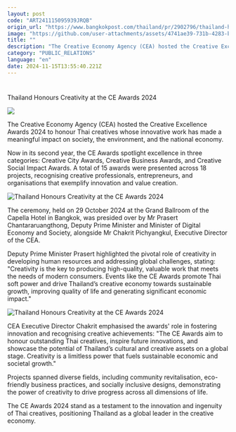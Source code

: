 ```yaml
---
layout: post
code: "ART241115095939JRQB"
origin_url: "https://www.bangkokpost.com/thailand/pr/2902796/thailand-honours-creativity-at-the-ce-awards-2024"
image: "https://github.com/user-attachments/assets/4741ae39-731b-4283-b258-1062cf67cb85"
title: ""
description: "The Creative Economy Agency (CEA) hosted the Creative Excellence Awards 2024 to honour Thai creatives whose innovative work has made a meaningful impact on society, the environment, and the national economy."
category: "PUBLIC_RELATIONS"
language: "en"
date: 2024-11-15T13:55:40.221Z
---
```


# 

Thailand Honours Creativity at the CE Awards 2024

![](https://static.bangkokpost.com/media/content/20241115/c1_2902796.png)

The Creative Economy Agency (CEA) hosted the Creative Excellence Awards 2024 to honour Thai creatives whose innovative work has made a meaningful impact on society, the environment, and the national economy.

Now in its second year, the CE Awards spotlight excellence in three categories: Creative City Awards, Creative Business Awards, and Creative Social Impact Awards. A total of 15 awards were presented across 18 projects, recognising creative professionals, entrepreneurs, and organisations that exemplify innovation and value creation.

![Thailand Honours Creativity at the CE Awards 2024](https://github.com/user-attachments/assets/cbd16337-7316-47ef-8228-b62c8f667383)

The ceremony, held on 29 October 2024 at the Grand Ballroom of the Capella Hotel in Bangkok, was presided over by Mr Prasert Chantararuangthong, Deputy Prime Minister and Minister of Digital Economy and Society, alongside Mr Chakrit Pichyangkul, Executive Director of the CEA.

Deputy Prime Minister Prasert highlighted the pivotal role of creativity in developing human resources and addressing global challenges, stating: "Creativity is the key to producing high-quality, valuable work that meets the needs of modern consumers. Events like the CE Awards promote Thai soft power and drive Thailand’s creative economy towards sustainable growth, improving quality of life and generating significant economic impact."

![Thailand Honours Creativity at the CE Awards 2024](https://github.com/user-attachments/assets/65e67eef-8dbf-4641-9653-36d978768b7f)

CEA Executive Director Chakrit emphasised the awards' role in fostering innovation and recognising creative achievements: "The CE Awards aim to honour outstanding Thai creatives, inspire future innovations, and showcase the potential of Thailand’s cultural and creative assets on a global stage. Creativity is a limitless power that fuels sustainable economic and societal growth."

Projects spanned diverse fields, including community revitalisation, eco-friendly business practices, and socially inclusive designs, demonstrating the power of creativity to drive progress across all dimensions of life.

The CE Awards 2024 stand as a testament to the innovation and ingenuity of Thai creatives, positioning Thailand as a global leader in the creative economy.